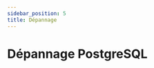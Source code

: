 ```yaml
---
sidebar_position: 5
title: Dépannage
---
```


# Dépannage PostgreSQL

<!-- TODO: Contenu à rédiger --> 